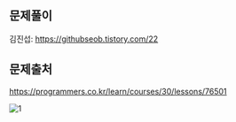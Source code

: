 ## 문제풀이
김진섭: https://githubseob.tistory.com/22
## 문제출처
https://programmers.co.kr/learn/courses/30/lessons/76501

![1](https://user-images.githubusercontent.com/83795383/128619541-9d2a131c-c639-4401-ada4-d02786a1d165.jpg)
